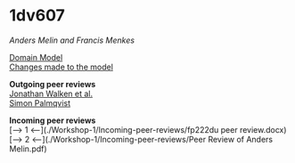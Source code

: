 # 1dv607

*Anders Melin and Francis Menkes*

[Domain Model](./Workshop-1/domainModel.png)  
[Changes made to the model](./Workshop-1/changes.md)

**Outgoing peer reviews**  
[Jonathan Walken et al.](./Workshop-1/Outgoing-peer-reviews/Peer-review:-Jonathan-Walken-et-al.md)  
[Simon Palmqvist](./Workshop-1/Outgoing-peer-reviews/Peer-review:-Simon-Palmqvist.md)  

**Incoming peer reviews**  
[--> 1 <--](./Workshop-1/Incoming-peer-reviews/fp222du peer review.docx)  
[--> 2 <--](./Workshop-1/Incoming-peer-reviews/Peer Review of Anders Melin.pdf)  
